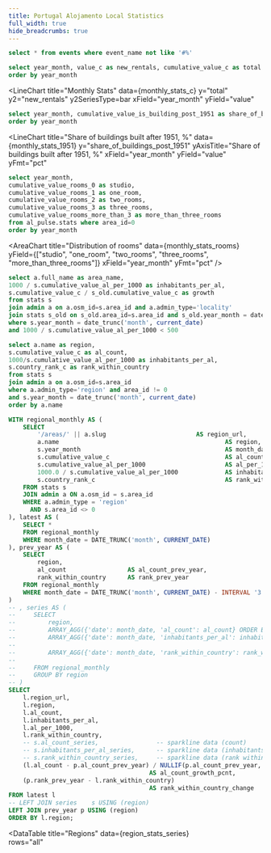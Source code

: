 ```yaml
---
title: Portugal Alojamento Local Statistics
full_width: true
hide_breadcrumbs: true
---
```

<LastRefreshed/>


```sql timeline
select * from events where event_name not like '#%'
```

```sql monthly_stats_c
select year_month, value_c as new_rentals, cumulative_value_c as total from al_pulse.stats where area_id=0
order by year_month
```

<LineChart
  title="Monthly Stats"
  data={monthly_stats_c}
  y="total"
  y2="new_rentals"
  y2SeriesType=bar
  xField="year_month"
  yField="value"
  >
  <ReferenceLine data={timeline} x=event_date label=event_name hideValue/>
  </LineChart>

```sql monthly_stats_1951
select year_month, cumulative_value_is_building_post_1951 as share_of_buildings_post_1951 from al_pulse.stats where area_id=0
order by year_month
```

<LineChart
  title="Share of buildings built after 1951, %"
  data={monthly_stats_1951}
  y="share_of_buildings_post_1951"
  yAxisTitle="Share of buildings built after 1951, %"
  xField="year_month"
  yField="value"
  yFmt="pct"
  >
  <ReferenceLine data={timeline} x=event_date label=event_name hideValue/>
</LineChart>

```sql monthly_stats_rooms
select year_month, 
cumulative_value_rooms_0 as studio,
cumulative_value_rooms_1 as one_room,
cumulative_value_rooms_2 as two_rooms,
cumulative_value_rooms_3 as three_rooms,
cumulative_value_rooms_more_than_3 as more_than_three_rooms
from al_pulse.stats where area_id=0
order by year_month
```

<AreaChart
  title="Distribution of rooms"
  data={monthly_stats_rooms}
  yField={["studio", "one_room", "two_rooms", "three_rooms", "more_than_three_rooms"]}
  xField="year_month"
  yFmt="pct"
  />

``` sql growth_density_correlation
select a.full_name as area_name,
1000 / s.cumulative_value_al_per_1000 as inhabitants_per_al,
s.cumulative_value_c / s_old.cumulative_value_c as growth
from stats s
join admin a on a.osm_id=s.area_id and a.admin_type='locality'
join stats s_old on s_old.area_id=s.area_id and s_old.year_month = date_trunc('month', current_date) - interval '3 years'
where s.year_month = date_trunc('month', current_date)
and 1000 / s.cumulative_value_al_per_1000 < 500
```

<ScatterPlot 
    data={growth_density_correlation}
    tooltipTitle="area_name"
    x=inhabitants_per_al
    y=growth
    yLog=true
    yLogBase=10
    yFmt=pct
/>

``` sql region_stats
select a.name as region, 
s.cumulative_value_c as al_count, 
1000/s.cumulative_value_al_per_1000 as inhabitants_per_al,
s.country_rank_c as rank_within_country
from stats s
join admin a on a.osm_id=s.area_id
where a.admin_type='region' and area_id != 0
and s.year_month = date_trunc('month', current_date)
order by a.name
```

``` sql region_stats_series
WITH regional_monthly AS (
    SELECT
        '/areas/' || a.slug                         AS region_url,
        a.name                                              AS region,
        s.year_month                                        AS month_date,
        s.cumulative_value_c                                AS al_count,
        s.cumulative_value_al_per_1000                      AS al_per_1000,
        1000.0 / s.cumulative_value_al_per_1000             AS inhabitants_per_al,
        s.country_rank_c                                    AS rank_within_country
    FROM stats s
    JOIN admin a ON a.osm_id = s.area_id
    WHERE a.admin_type = 'region'
      AND s.area_id <> 0
), latest AS (
    SELECT *
    FROM regional_monthly
    WHERE month_date = DATE_TRUNC('month', CURRENT_DATE)
), prev_year AS (
    SELECT
        region,
        al_count                 AS al_count_prev_year,
        rank_within_country      AS rank_prev_year
    FROM regional_monthly
    WHERE month_date = DATE_TRUNC('month', CURRENT_DATE) - INTERVAL '3 year'
)
-- , series AS (
--     SELECT
--         region,
--         ARRAY_AGG({'date': month_date, 'al_count': al_count} ORDER BY month_date)            AS al_count_series,
--         ARRAY_AGG({'date': month_date, 'inhabitants_per_al': inhabitants_per_al} ORDER BY month_date)
--                                                                                              AS inhabitants_per_al_series,
--         ARRAY_AGG({'date': month_date, 'rank_within_country': rank_within_country} ORDER BY month_date)
--                                                                                              AS rank_within_country_series              
--     FROM regional_monthly
--     GROUP BY region
-- )
SELECT
    l.region_url,
    l.region,
    l.al_count,
    l.inhabitants_per_al,
    l.al_per_1000,
    l.rank_within_country,
    -- s.al_count_series,                -- sparkline data (count)
    -- s.inhabitants_per_al_series,      -- sparkline data (inhabitants per AL)
    -- s.rank_within_country_series,     -- sparkline data (rank within country)
    (l.al_count - p.al_count_prev_year) / NULLIF(p.al_count_prev_year, 0)
                                       AS al_count_growth_pcnt,
    (p.rank_prev_year - l.rank_within_country)                                             
                                       AS rank_within_country_change
FROM latest l
-- LEFT JOIN series    s USING (region)
LEFT JOIN prev_year p USING (region)
ORDER BY l.region;
```
<DataTable
  title="Regions"
  data={region_stats_series}  
  rows="all"
 >
 <Column
    id="region_url"
    linkLabel=region
    title="Region"
    contentType=link  
    />
 <Column
    id="al_count"
    title="AL Count"
    contentType=bar barColor=#aecfaf
    />

  <Column
    id="al_count_growth_pcnt"
    title="Growth last 3 years"
    contentType=delta
    fmt="pct"
    />


  <Column
    id="inhabitants_per_al"
    title="Inhabitants per AL"
    scaleColumn=al_per_1000
    contentType=colorscale colorScale=negative
    />
  <Column
    id="rank_within_country"
    title="Rank"
    contentType=bar
    />
        <Column
    id="rank_within_country_change"
    title="Rank Change"
    contentType=delta
    />
   

</DataTable>

